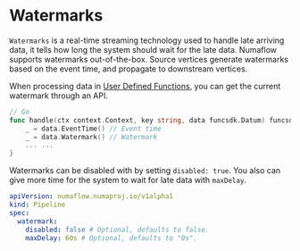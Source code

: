 # Watermarks

`Watermarks` is a real-time streaming technology used to handle late arriving data, it tells how long the system should wait for the late data. Numaflow supports watermarks out-of-the-box. Source vertices generate watermarks based on the event time, and propagate to downstream vertices.


When processing data in [User Defined Functions](./user-defined-functions.md), you can get the current watermark through an API.

```go
// Go
func handle(ctx context.Context, key string, data funcsdk.Datum) funcsdk.Messages {
	_ = data.EventTime() // Event time
	_ = data.Watermark() // Watermark
	... ...
}
```

Watermarks can be disabled with by setting `disabled: true`. You also can give more time for the system to wait for late data with `maxDelay`.

```yaml
apiVersion: numaflow.numaproj.io/v1alpha1
kind: Pipeline
spec:
  watermark:
    disabled: false # Optional, defaults to false.
    maxDelay: 60s # Optional, defaults to "0s".
```
